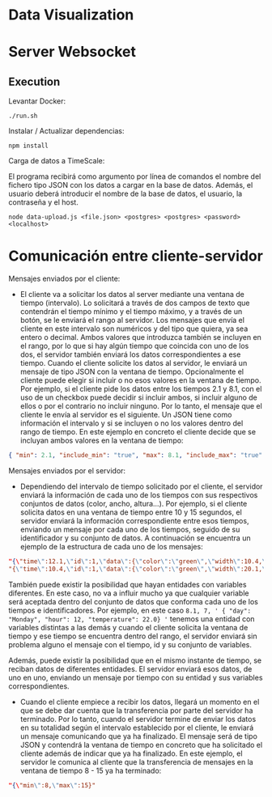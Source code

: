 # Data Visualization

# Server Websocket

## Execution

Levantar Docker:

```
./run.sh
```

Instalar / Actualizar dependencias:
```
npm install
```

Carga de datos a TimeScale:

El programa recibirá como argumento por línea de comandos el nombre del fichero tipo JSON con los datos a cargar en la base de datos. Además, el usuario deberá introducir el nombre de la base de datos, el usuario, la contraseña y el host.

```
node data-upload.js <file.json> <postgres> <postgres> <password> <localhost>
```

# Comunicación entre cliente-servidor

Mensajes enviados por el cliente:

- El cliente va a solicitar los datos al server mediante una ventana de tiempo (intervalo). Lo solicitará a través de dos campos de texto que contendrán el tiempo mínimo y el tiempo máximo, y a través de un botón, se le enviará el rango al servidor. Los mensajes que envía el cliente en este intervalo son numéricos y del tipo que quiera, ya sea entero o decimal. Ambos valores que introduzca también se incluyen en el rango, por lo que si hay algún tiempo que coincida con uno de los dos, el servidor también enviará los datos correspondientes a ese tiempo. Cuando el cliente solicite los datos al servidor, le enviará un mensaje de tipo JSON con la ventana de tiempo. Opcionalmente el cliente puede elegir si incluir o no esos valores en la ventana de tiempo. Por ejemplo, si el cliente pide los datos entre los tiempos 2.1 y 8.1, con el uso de un checkbox puede decidir si incluir ambos, si incluir alguno de ellos o por el contrario no incluir ninguno. Por lo tanto, el mensaje que el cliente le envía al servidor es el siguiente. Un JSON tiene como información el intervalo y si se incluyen o no los valores dentro del rango de tiempo. En este ejemplo en concreto el cliente decide que se incluyan ambos valores en la ventana de tiempo:
```json
{ "min": 2.1, "include_min": "true", "max": 8.1, "include_max": "true" }
```

Mensajes enviados por el servidor:

- Dependiendo del intervalo de tiempo solicitado por el cliente, el servidor enviará la información de cada uno de los tiempos con sus respectivos conjuntos de datos (color, ancho, altura...). Por ejemplo, si el cliente solicita datos en una ventana de tiempo entre 10 y 15 segundos, el servidor enviará la información correspondiente entre esos tiempos, enviando un mensaje por cada uno de los tiempos, seguido de su identificador y su conjunto de datos. A continuación se encuentra un ejemplo de la estructura de cada uno de los mensajes:

```json
"{\"time\":12.1,\"id\":1,\"data\":{\"color\":\"green\",\"width\":10.4,\"height\":20}}"
"{\"time\":10.4,\"id\":1,\"data\":{\"color\":\"green\",\"width\":20.1,\"height\":20}}"
```

También puede existir la posibilidad que hayan entidades con variables diferentes. En este caso, no va a influir mucho ya que cualquier variable será aceptada dentro del conjunto de datos que conforma cada uno de los tiempos e identificadores. Por ejemplo, en este caso ``` 8.1, 7, ' { "day": "Monday", "hour": 12, "temperature": 22.0} ' ``` tenemos una entidad con variables distintas a las demás y cuando el cliente solicita la ventana de tiempo y ese tiempo se encuentra dentro del rango, el servidor enviará sin problema alguno el mensaje con el tiempo, id y su conjunto de variables.

Además, puede existir la posibilidad que en el mismo instante de tiempo, se reciban datos de diferentes entidades. El servidor enviará esos datos, de uno en uno, enviando un mensaje por tiempo con su entidad y sus variables correspondientes.

- Cuando el cliente empiece a recibir los datos, llegará un momento en el que se debe dar cuenta que la transferencia por parte del servidor ha terminado. Por lo tanto, cuando el servidor termine de enviar los datos en su totalidad según el intervalo establecido por el cliente, le enviará un mensaje comunicando que ya ha finalizado. El mensaje será de tipo JSON y contendrá la ventana de tiempo en concreto que ha solicitado el cliente además de indicar que ya ha finalizado. En este ejemplo, el servidor le comunica al cliente que la transferencia de mensajes en la ventana de tiempo 8 - 15 ya ha terminado: 

```json
"{\"min\":8,\"max\":15}"
```

